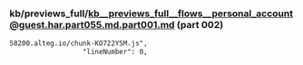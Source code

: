 ### kb/previews_full/kb__previews_full__flows__personal_account@guest.har.part055.md.part001.md (part 002)

```md
58200.alteg.io/chunk-KO722YSM.js",
                  "lineNumber": 0,
              
```

```
